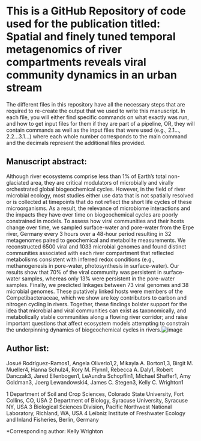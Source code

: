 # This is a GitHub Repository of code used for the publication titled: Spatial and finely tuned temporal metagenomics of river compartments reveals viral community dynamics in an urban stream

The different files in this repository have all the necessary steps that are required to re-create the output that we used to write this manuscript. In each file, you will either find specific commands on what exactly was run, and how to get input files for them if they are part of a pipeline, OR, they will contain commands as well as the input files that were used (e.g., 2.1..., 2.2...3.1...) where each whole number corresponds to the main command and the decimals represent the additional files provided.


## Manuscript abstract:

Although river ecosystems comprise less than 1% of Earth’s total non-glaciated area, they are critical modulators of microbially and virally orchestrated global biogeochemical cycles. However, in the field of river microbial ecology, most studies either use data that is not spatially resolved or is collected at timepoints that do not reflect the short life cycles of these microorganisms. As a result, the relevance of microbiome interactions and the impacts they have over time on biogeochemical cycles are poorly constrained in models. To assess how viral communities and their hosts change over time, we sampled surface-water and pore-water from the Erpe river, Germany every 3 hours over a 48-hour period resulting in 32 metagenomes paired to geochemical and metabolite measurements. We reconstructed 6500 viral and 1033 microbial genomes and found distinct communities associated with each river compartment that reflected metabolisms consistent with inferred redox conditions (e.g., methanogenesis in pore-water, photosynthesis in surface-water). Our results show that 70% of the viral community was persistent in surface-water samples, whereas only 13% were persistent in the pore-water samples. Finally, we predicted linkages between 73 viral genomes and 38 microbial genomes. These putatively linked hosts were members of the Competibacteraceae, which we show are key contributors to carbon and nitrogen cycling in rivers. Together, these findings bolster support for the idea that microbial and viral communities can exist as taxonomically, and metabolically stable communities along a flowing river corridor; and raise important questions that affect ecosystem models attempting to constrain the underpinning dynamics of biogeochemical cycles in rivers.![image](https://user-images.githubusercontent.com/95941755/223813576-68d52a6e-6312-431d-a9bb-d832a21ac818.png)

## Author list:

Josué Rodríguez-Ramos1, Angela Oliverio1,2, Mikayla A. Borton1,3, Birgit M. Mueller4, Hanna Schulz4, Rory M. Flynn1, Rebecca A. Daly1, Robert Danczak3, Jared Ellenbogen1, LeAundra Schopflin1, Michael Shaffer1, Amy Goldman3, Joerg Lewandowski4, James C. Stegen3, Kelly C. Wrighton1

1 Department of Soil and Crop Sciences, Colorado State University, Fort Collins, CO, USA
2 Department of Biology, Syracuse University, Syracuse NY, USA
3 Biological Sciences Division, Pacific Northwest National Laboratory, Richland, WA, USA
4 Leibniz Institute of Freshwater Ecology and Inland Fisheries, Berlin, Germany

\*Corresponding author: Kelly Wrighton
